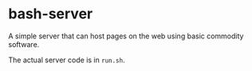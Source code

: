 # bash-server
A simple server that can host pages on the web using basic commodity software.

The actual server code is in `run.sh`.
